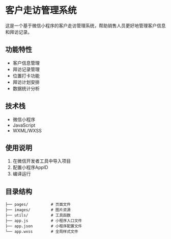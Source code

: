 # 客户走访管理系统

这是一个基于微信小程序的客户走访管理系统，帮助销售人员更好地管理客户信息和拜访记录。

## 功能特性

- 客户信息管理
- 拜访记录管理
- 位置打卡功能
- 拜访计划安排
- 数据统计分析

## 技术栈

- 微信小程序
- JavaScript
- WXML/WXSS

## 使用说明

1. 在微信开发者工具中导入项目
2. 配置小程序AppID
3. 编译运行

## 目录结构

```
├── pages/          # 页面文件
├── images/         # 图片资源
├── utils/          # 工具函数
├── app.js          # 小程序入口文件
├── app.json        # 小程序配置文件
└── app.wxss        # 全局样式文件
```
